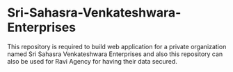 # Sri-Sahasra-Venkateshwara-Enterprises
This repository is required to build web application for a private organization named Sri Sahasra Venkateshwara Enterprises and also this repository can also be used for Ravi Agency for having their data secured.
